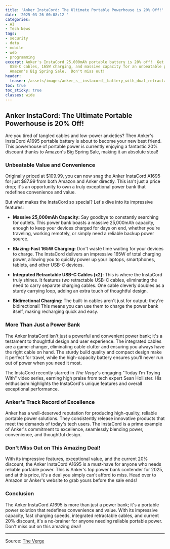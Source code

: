 ```yaml
---
title: 'Anker InstaCord: The Ultimate Portable Powerhouse is 20% Off!'
date: '2025-03-26 00:08:12 '
categories:
- AI
- Tech News
tags:
- security
- data
- mobile
- web
- programming
excerpt: Anker's InstaCord 25,000mAh portable battery is 20% off!  Get two retractable
  USB-C cables, 165W charging, and massive capacity for an unbeatable price during
  Amazon's Big Spring Sale.  Don't miss out!
header:
  teaser: /assets/images/anker_s__instacord__battery_with_dual_retractable__20250326000810.jpg
toc: true
toc_sticky: true
classes: wide
---
```


## Anker InstaCord: The Ultimate Portable Powerhouse is 20% Off!

Are you tired of tangled cables and low-power anxieties?  Then Anker's InstaCord A1695 portable battery is about to become your new best friend. This powerhouse of portable power is currently enjoying a fantastic 20% discount thanks to Amazon's Big Spring Sale, making it an absolute steal!

### Unbeatable Value and Convenience

Originally priced at $109.99, you can now snag the Anker InstaCord A1695 for just $87.99 from both Amazon and Anker directly.  This isn't just a price drop; it's an opportunity to own a truly exceptional power bank that redefines convenience and value.

But what makes the InstaCord so special?  Let's dive into its impressive features:

* **Massive 25,000mAh Capacity:**  Say goodbye to constantly searching for outlets. This power bank boasts a massive 25,000mAh capacity, enough to keep your devices charged for days on end, whether you're traveling, working remotely, or simply need a reliable backup power source.

* **Blazing-Fast 165W Charging:**  Don't waste time waiting for your devices to charge. The InstaCord delivers an impressive 165W of total charging power, allowing you to quickly power up your laptops, smartphones, tablets, and other USB-C devices.

* **Integrated Retractable USB-C Cables (x2):**  This is where the InstaCord truly shines. It features *two* retractable USB-C cables, eliminating the need to carry separate charging cables. One cable cleverly doubles as a sturdy carrying loop, adding an extra touch of thoughtful design.

* **Bidirectional Charging:**  The built-in cables aren't just for output; they're bidirectional! This means you can use them to charge the power bank itself, making recharging quick and easy.

### More Than Just a Power Bank

The Anker InstaCord isn't just a powerful and convenient power bank; it's a testament to thoughtful design and user experience.  The integrated cables are a game-changer, eliminating cable clutter and ensuring you always have the right cable on hand. The sturdy build quality and compact design make it perfect for travel, while the high-capacity battery ensures you'll never run out of power when you need it most.

The InstaCord recently starred in *The Verge*'s engaging "Today I’m Toying With" video series, earning high praise from tech expert Sean Hollister.  His enthusiasm highlights the InstaCord's unique features and overall exceptional performance.

### Anker's Track Record of Excellence

Anker has a well-deserved reputation for producing high-quality, reliable portable power solutions.  They consistently release innovative products that meet the demands of today's tech users.  The InstaCord is a prime example of Anker's commitment to excellence, seamlessly blending power, convenience, and thoughtful design.

### Don't Miss Out on This Amazing Deal!

With its impressive features, exceptional value, and the current 20% discount, the Anker InstaCord A1695 is a must-have for anyone who needs reliable portable power.  This is Anker's top power bank contender for 2025, and at this price, it's a deal you simply can't afford to miss. Head over to Amazon or Anker's website to grab yours before the sale ends!

### Conclusion

The Anker InstaCord A1695 is more than just a power bank; it's a portable power solution that redefines convenience and value. With its impressive capacity, fast charging speeds, integrated retractable cables, and current 20% discount, it's a no-brainer for anyone needing reliable portable power. Don't miss out on this amazing deal!

---

Source: [The Verge](https://www.theverge.com/tech/635498/anker-laptop-power-bank-usb-c-deal-amazon-big-spring-sale-2025)